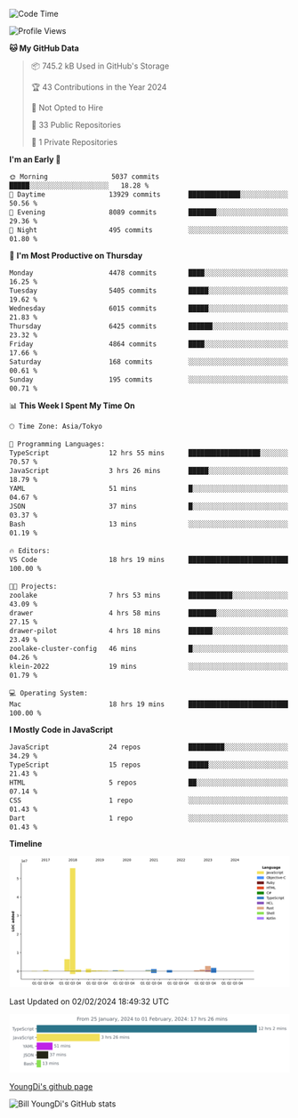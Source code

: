 <!--START_SECTION:waka-->
![Code Time](http://img.shields.io/badge/Code%20Time-354%20hrs%208%20mins-blue)

![Profile Views](http://img.shields.io/badge/Profile%20Views-0-blue)

**🐱 My GitHub Data** 

> 📦 745.2 kB Used in GitHub's Storage 
 > 
> 🏆 43 Contributions in the Year 2024
 > 
> 🚫 Not Opted to Hire
 > 
> 📜 33 Public Repositories 
 > 
> 🔑 1 Private Repositories 
 > 
**I'm an Early 🐤** 

```text
🌞 Morning                5037 commits        █████░░░░░░░░░░░░░░░░░░░░   18.28 % 
🌆 Daytime                13929 commits       █████████████░░░░░░░░░░░░   50.56 % 
🌃 Evening                8089 commits        ███████░░░░░░░░░░░░░░░░░░   29.36 % 
🌙 Night                  495 commits         ░░░░░░░░░░░░░░░░░░░░░░░░░   01.80 % 
```
📅 **I'm Most Productive on Thursday** 

```text
Monday                   4478 commits        ████░░░░░░░░░░░░░░░░░░░░░   16.25 % 
Tuesday                  5405 commits        █████░░░░░░░░░░░░░░░░░░░░   19.62 % 
Wednesday                6015 commits        █████░░░░░░░░░░░░░░░░░░░░   21.83 % 
Thursday                 6425 commits        ██████░░░░░░░░░░░░░░░░░░░   23.32 % 
Friday                   4864 commits        ████░░░░░░░░░░░░░░░░░░░░░   17.66 % 
Saturday                 168 commits         ░░░░░░░░░░░░░░░░░░░░░░░░░   00.61 % 
Sunday                   195 commits         ░░░░░░░░░░░░░░░░░░░░░░░░░   00.71 % 
```


📊 **This Week I Spent My Time On** 

```text
🕑︎ Time Zone: Asia/Tokyo

💬 Programming Languages: 
TypeScript               12 hrs 55 mins      ██████████████████░░░░░░░   70.57 % 
JavaScript               3 hrs 26 mins       █████░░░░░░░░░░░░░░░░░░░░   18.79 % 
YAML                     51 mins             █░░░░░░░░░░░░░░░░░░░░░░░░   04.67 % 
JSON                     37 mins             █░░░░░░░░░░░░░░░░░░░░░░░░   03.37 % 
Bash                     13 mins             ░░░░░░░░░░░░░░░░░░░░░░░░░   01.19 % 

🔥 Editors: 
VS Code                  18 hrs 19 mins      █████████████████████████   100.00 % 

🐱‍💻 Projects: 
zoolake                  7 hrs 53 mins       ███████████░░░░░░░░░░░░░░   43.09 % 
drawer                   4 hrs 58 mins       ███████░░░░░░░░░░░░░░░░░░   27.15 % 
drawer-pilot             4 hrs 18 mins       ██████░░░░░░░░░░░░░░░░░░░   23.49 % 
zoolake-cluster-config   46 mins             █░░░░░░░░░░░░░░░░░░░░░░░░   04.26 % 
klein-2022               19 mins             ░░░░░░░░░░░░░░░░░░░░░░░░░   01.79 % 

💻 Operating System: 
Mac                      18 hrs 19 mins      █████████████████████████   100.00 % 
```

**I Mostly Code in JavaScript** 

```text
JavaScript               24 repos            █████████░░░░░░░░░░░░░░░░   34.29 % 
TypeScript               15 repos            █████░░░░░░░░░░░░░░░░░░░░   21.43 % 
HTML                     5 repos             ██░░░░░░░░░░░░░░░░░░░░░░░   07.14 % 
CSS                      1 repo              ░░░░░░░░░░░░░░░░░░░░░░░░░   01.43 % 
Dart                     1 repo              ░░░░░░░░░░░░░░░░░░░░░░░░░   01.43 % 
```



**Timeline**

![Lines of Code chart](https://raw.githubusercontent.com/Youngdi/Youngdi/master/assets/bar_graph.png)


 Last Updated on 02/02/2024 18:49:32 UTC
<!--END_SECTION:waka-->

![wakatime](./images/stat.svg)

[YoungDi's github page](https://youngdi.github.io)

![Bill YoungDi's GitHub stats](https://github-readme-stats.vercel.app/api?username=youngdi&count_private=true&show_icons=true)
